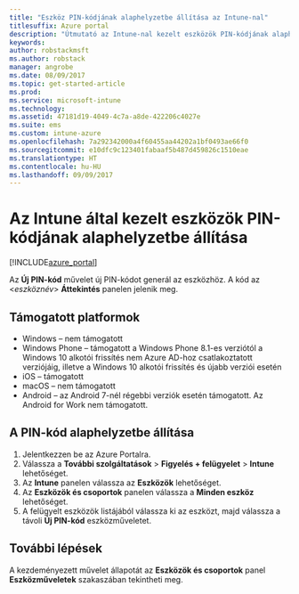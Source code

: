 ```yaml
---
title: "Eszköz PIN-kódjának alaphelyzetbe állítása az Intune-nal"
titlesuffix: Azure portal
description: "Útmutató az Intune-nal kezelt eszközök PIN-kódjának alaphelyzetbe állításához.”"
keywords: 
author: robstackmsft
ms.author: robstack
manager: angrobe
ms.date: 08/09/2017
ms.topic: get-started-article
ms.prod: 
ms.service: microsoft-intune
ms.technology: 
ms.assetid: 47181d19-4049-4c7a-a8de-422206c4027e
ms.suite: ems
ms.custom: intune-azure
ms.openlocfilehash: 7a292342000a4f60455aa44202a1bf0493ae66f0
ms.sourcegitcommit: e10dfc9c123401fabaaf5b487d459826c1510eae
ms.translationtype: HT
ms.contentlocale: hu-HU
ms.lasthandoff: 09/09/2017
---
```

# <a name="reset-the-passcode-on-intune-managed-devices"></a>Az Intune által kezelt eszközök PIN-kódjának alaphelyzetbe állítása


[!INCLUDE[azure_portal](./includes/azure_portal.md)]

Az **Új PIN-kód** művelet új PIN-kódot generál az eszközhöz. A kód az <*eszköznév*> **Áttekintés** panelen jelenik meg.

## <a name="supported-platforms"></a>Támogatott platformok

- Windows – nem támogatott
- Windows Phone – támogatott a Windows Phone 8.1-es verziótól a Windows 10 alkotói frissítés nem Azure AD-hoz csatlakoztatott verziójáig, illetve a Windows 10 alkotói frissítés és újabb verziói esetén
- iOS – támogatott
- macOS – nem támogatott
- Android – az Android 7-nél régebbi verziók esetén támogatott. Az Android for Work nem támogatott.

## <a name="how-to-reset-a-passcode"></a>A PIN-kód alaphelyzetbe állítása

1. Jelentkezzen be az Azure Portalra.
2. Válassza a **További szolgáltatások** > **Figyelés + felügyelet** > **Intune** lehetőséget.
3. Az **Intune** panelen válassza az **Eszközök** lehetőséget.
4. Az **Eszközök és csoportok** panelen válassza a **Minden eszköz** lehetőséget.
5. A felügyelt eszközök listájából válassza ki az eszközt, majd válassza a távoli **Új PIN-kód** eszközműveletet.

## <a name="next-steps"></a>További lépések

A kezdeményezett művelet állapotát az **Eszközök és csoportok** panel **Eszközműveletek** szakaszában tekintheti meg.
